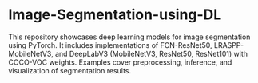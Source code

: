 # Image-Segmentation-using-DL
This repository showcases deep learning models for image segmentation using PyTorch. It includes implementations of FCN-ResNet50, LRASPP-MobileNetV3, and DeepLabV3 (MobileNetV3, ResNet50, ResNet101) with COCO-VOC weights. Examples cover preprocessing, inference, and visualization of segmentation results.
